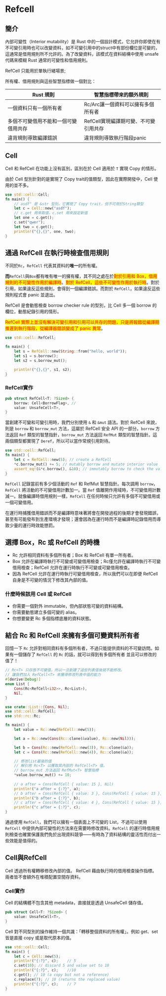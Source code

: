 # Refcell

## 簡介

內部可變性（Interior mutability）是 Rust 中的一個設計模式，它允許你即使在有不可變引用時也可以改變資料，如不可變引用中的struct中有部份欄位是可變的，這通常是借用規則所不允許的。為了改變資料，該模式在資料結構中使用 unsafe 代碼來模糊 Rust 通常的可變性和借用規則。

RefCell 只能用於單執行緒場景;

所有權、借用規則與這些智慧指標做一個對比：

| Rust 規則            | 智慧指標帶來的額外規則            |
| ------------------ | ---------------------- |
| 一個資料只有一個所有者        | Rc/Arc讓一個資料可以擁有多個所有者   |
| 多個不可變借用不能和一個可變借用共存 | RefCell實現編譯期可變、不可變引用共存 |
| 違背規則導致編譯錯誤         | 違背規則導致執行階段panic        |

## Cell

Cell 和 RefCell 在功能上沒有區別，區別在於 Cell 適用於 `T` 實現 Copy 的情形。

由於 Cell 型別針對的是實現了 Copy trait的值類型，因此在實際開發中，Cell 使用的並不多。

```rust
use std::cell::Cell;
fn main() {
    // asdf" 是 &str 型別，它實現了 Copy trait，但不可用於String類型
    let c = Cell::new("asdf");
    // c.get 用來取值，c.set 用來設定新值
    let one = c.get();
    c.set("qwer");
    let two = c.get();
    println!("{},{}", one, two);
}
```

## 通過 RefCell 在執行時檢查借用規則

不同於`Rc`，`RefCell` 代表其資料的**唯一**的所有權。

**而**`RefCell`與`Box`都有唯有唯一的擁有權，其不同之處在於<mark style="color:red;">對於引用和 Box，借用規則的不可變性作用於編譯時</mark>。<mark style="color:red;">對於 RefCell，這些不可變性作用於執行時</mark>。對於引用，如果違反這些規則，會得到一個編譯錯誤。而對於 `RefCell`，如果違反這些規則程式會 panic 並退出。

RefCell 是會動態檢查 borrow checker rule 的型別，比 Cell 多一個 borrow 的欄位，動態紀錄引用的情形。

<mark style="color:red;">RefCell 實際上並沒有解決可變引用和引用可以共存的問題，只是將報錯從編譯期推遲到執行階段，從編譯器錯誤變成了 panic 異常</mark>。

```rust
use std::cell::RefCell;

fn main() {
    let s = RefCell::new(String::from("hello, world"));
    let s1 = s.borrow();
    let s2 = s.borrow_mut();

    println!("{},{}", s1, s2);
}
```

### RefCell實作

```rust
pub struct RefCell<T: ?Sized> {
    borrow: Cell<BorrowFlag>, // 
    value: UnsafeCell<T>,
}
```

當創建不可變和可變引用時，我們分別使用 `&` 和 `&mut` 語法。對於 RefCell 來說，則是 `borrow` 和 `borrow_mut` 方法，這屬於 RefCell 安全 API 的一部分。`borrow` 方法返回 `Ref` 類型的智慧指針，`borrow_mut` 方法返回 `RefMut` 類型的智慧指針。這兩個類型都實現了 `Deref`，所以可以當作常規引用對待。

```rust
use std::cell::RefCell;
fn main() {
    let c = RefCell::new(5); // create a RefCell
    *c.borrow_mut() += 5; // mutably borrow and mutate interior value
    assert_eq!(&*c.borrow(), &10); // immutably borrow to check the value
}
```

`RefCell` 記錄當前有多少個活動的 `Ref` 和 RefMut 智慧指針。每次調用 `borrow`，`RefCell` 將活動的不可變借用計數加一。當 `Ref` 值離開作用域時，不可變借用計數減一。就像編譯時借用規則一樣，`RefCell` 在任何時候只允許有多個不可變借用或一個可變借用。

在運行時捕獲借用錯誤而不是編譯時意味著將會在開發過程的後期才會發現錯誤，甚至有可能發布到生產環境才發現；還會因為在運行時而不是編譯時記錄借用而導致少量的運行時效能懲罰。

## 選擇 Box，Rc 或 RefCell 的時機

* Rc 允許相同資料有多個所有者；Box 和 RefCell 有單一所有者。
* Box 允許在編譯時執行不可變或可變借用檢查；Rc僅允許在編譯時執行不可變借用檢查；RefCell 允許在運行時執行不可變或可變借用檢查。
* 因為 RefCell 允許在運行時執行可變借用檢查，所以我們可以在即便 RefCell 自身是不可變的情況下修改其內部的值。

### 什麼時候該用 Cell 或 RefCell

* 你需要一個對外 immutable，但內部狀態可變的資料結構。
* 你需要動態建立多個可變的 alias。
* 你想要變更 Rc 多個指標底層的資料狀態。

## 結合 Rc 和 RefCell 來擁有多個可變資料所有者

回憶一下 `Rc` 允許對相同資料有多個所有者，不過只能提供資料的不可變訪問。如果有一個儲存了 `RefCell` 的 `Rc` 的話，就可以得到有多個所有者 並且可以修改的值了！

```rust
// Rc<T> 只存放不可變值，所以一旦創建了這些列表值後就不能修改。
// 讓我們加入 RefCell<T> 來獲得修改列表中值的能力
#[derive(Debug)]
enum List {
    Cons(Rc<RefCell<i32>>, Rc<List>),
    Nil,
}

use crate::List::{Cons, Nil};
use std::cell::RefCell;
use std::rc::Rc;

fn main() {
    let value = Rc::new(RefCell::new(5));

    let a = Rc::new(Cons(Rc::clone(&value), Rc::new(Nil)));

    let b = Cons(Rc::new(RefCell::new(3)), Rc::clone(&a));
    let c = Cons(Rc::new(RefCell::new(4)), Rc::clone(&a));

    // 修改list最後的值
    // 解引用 Rc<T> 以獲取其內部的 RefCell<T> 值。
    // borrow_mut 方法返回 RefMut<T> 智慧指標
    *value.borrow_mut() += 10;
    
    // a after = Cons(RefCell { value: 15 }, Nil)
    println!("a after = {:?}", a);
    // b after = Cons(RefCell { value: 3 }, Cons(RefCell { value: 15 }, Nil))  
    println!("b after = {:?}", b);
    // c after = Cons(RefCell { value: 4 }, Cons(RefCell { value: 15 }, Nil))  
    println!("c after = {:?}", c);  
}
```

通過使用 `RefCell`，我們可以擁有一個表面上不可變的 List，不過可以使用 `RefCell` 中提供內部可變性的方法來在需要時修改資料。`RefCell` 的運行時借用規則檢查也確實保護我們免於出現資料競爭——有時為了資料結構的靈活性而付出一些效能是值得的。

## Cell與RefCell

Cell 透過所有權轉移修改內部的值。 RefCell 藉由執行時的借用檢查操作指標。 兩者皆不會額外在堆積配置空間存資料。

### Cell實作

Cell 的結構體不包含其他 metadata，直接就是透過 UnsafeCell 儲存值。

```rust
pub struct Cell<T: ?Sized> {
    value: UnsafeCell<T>,
}
```

Cell 對不同型別的操作維持一個共識：「轉移整個資料的所有權」。例如 get、set 皆是直接 copy 或是取代原本的值。

```rust
use std::cell::Cell;
fn main() {
    let c = Cell::new(5);
    println!("{:?}", c);    // 5
    c.set(10); // discard 5 and value set to 10
    println!("{:?}", c);    //10
    c.get(); // 10 (a copy but not a reference)
    c.replace(7); // 10 (returns the replaced value)
    println!("{:?}", c);    // 7   
}
```
